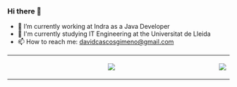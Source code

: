 ### Hi there 👋

- 🔭 I’m currently working at Indra as a Java Developer
- 🌱 I'm currently studying IT Engineering at the Universitat de Lleida
- 📫 How to reach me: davidcascosgimeno@gmail.com

<table style="width:100%; border: none;" align="center">
  <tr style="width:100%" align="center">
    <td style="width:100%" align="center">
      <p style="width:100%">
        <a href="https://github-readme-stats.vercel.app/api?username=davidcascos&count_private=true&show_icons=true&theme=react">
          <img src="https://github-readme-stats.vercel.app/api?username=davidcascos&count_private=true&show_icons=true&theme=react" />
        </a> 
      </p>
     </td>
    <td style="width:100%" align="center">
      <p style="width:100%">
        <a href="https://github-readme-stats.vercel.app/api/top-langs/?username=davidcascos&layout=compact">
          <img src="https://github-readme-stats.vercel.app/api/top-langs/?username=davidcascos&layout=compact" />
        </a> 
      </p>
     </td>
</table>
